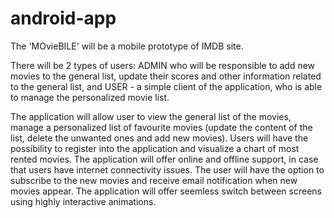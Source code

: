 # android-app

The 'MOvieBILE' will be a mobile prototype of IMDB site.

There will be 2 types of users: ADMIN who will be responsible to add new movies to the general list, update their scores and other information related to the general list, and USER - a simple client of the application, who is able to manage the personalized movie list.

The application will allow user to view the general list of the movies, manage a personalized list of favourite movies (update the content of the list, delete the unwanted ones and add new movies). Users will have the possibility to register into the application and visualize a chart of most rented movies. The application will offer online and offline support, in case that users have internet connectivity issues. The user will have the option to subscribe to the new movies and receive email notification when new movies appear. The application will offer seemless switch between screens using highly interactive animations.
